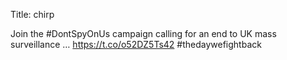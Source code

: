 Title: chirp

Join the #DontSpyOnUs campaign calling for an end to UK mass surveillance … <a href="https://t.co/o52DZ5Ts42">https://t.co/o52DZ5Ts42</a> #thedaywefightback
